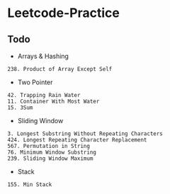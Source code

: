 # Leetcode-Practice

## Todo

- Arrays & Hashing
```
238. Product of Array Except Self
```

- Two Pointer
```
42. Trapping Rain Water
11. Container With Most Water
15. 3Sum
```

- Sliding Window
```
3. Longest Substring Without Repeating Characters
424. Longest Repeating Character Replacement
567. Permutation in String
76. Minimum Window Substring
239. Sliding Window Maximum
```

- Stack
```
155. Min Stack
```